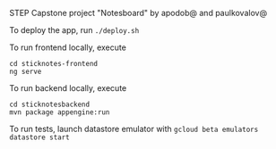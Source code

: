 STEP Capstone project "Notesboard" by apodob@ and paulkovalov@

To deploy the app, run `./deploy.sh`

To run frontend locally, execute
```
cd sticknotes-frontend
ng serve
```

To run backend locally, execute
```
cd sticknotesbackend
mvn package appengine:run
```

To run tests, launch datastore emulator with `gcloud beta emulators datastore start`
